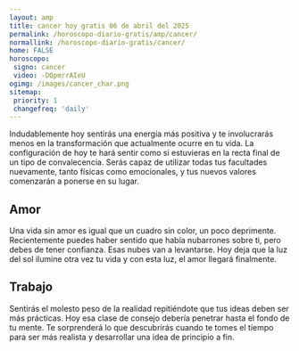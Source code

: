 ```yaml
---
layout: amp
title: cancer hoy gratis 06 de abril del 2025 
permalink: /horoscopo-diario-gratis/amp/cancer/
normallink: /horoscopo-diario-gratis/cancer/
home: FALSE
horoscopo:
 signo: cancer
 video: -DQpmrrAIeU
ogimg: /images/cancer_char.png
sitemap:
 priority: 1
 changefreq: 'daily'
---
```



Indudablemente hoy sentirás una energía más positiva y te involucrarás menos en la transformación que actualmente ocurre en tu vida. La configuración de hoy te hará sentir como si estuvieras en la recta final de un tipo de convalecencia. Serás capaz de utilizar todas tus facultades nuevamente, tanto físicas como emocionales, y tus nuevos valores comenzarán a ponerse en su lugar.

## Amor

Una vida sin amor es igual que un cuadro sin color, un poco deprimente. Recientemente puedes haber sentido que había nubarrones sobre ti, pero debes de tener confianza. Esas nubes van a levantarse. Hoy deja que la luz del sol ilumine otra vez tu vida y con esta luz, el amor llegará finalmente.

## Trabajo

Sentirás el molesto peso de la realidad repitiéndote que tus ideas deben ser más prácticas. Hoy esa clase de consejo debería penetrar hasta el fondo de tu mente. Te sorprenderá lo que descubrirás cuando te tomes el tiempo para ser más realista y desarrollar una idea de principio a fin.